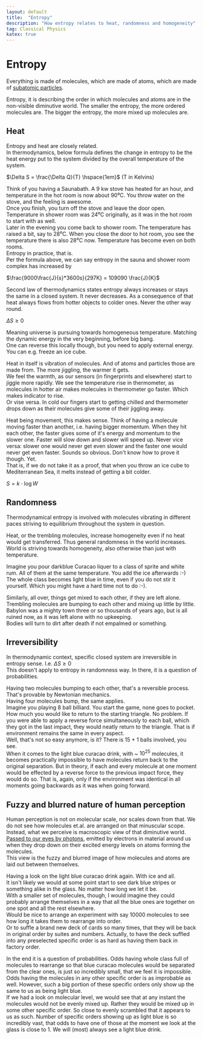 ```yaml
---
layout: default
title:  "Entropy"
description: "How entropy relates to heat, randomness and homogeneity"
tag: Classical Physics
katex: true
---
```


# Entropy

Everything is made of molecules, which are made of atoms, which are made of [subatomic particles](../../../2022/09/29/subatomic-particles.html "protons, neutrons, quarks, electrons . . .").

Entropy, it is describing the order in which molecules and atoms are in the non-visible diminutive world. The smaller the entropy, the more ordered molecules are. The bigger the entropy, the more mixed up molecules are.

## Heat
Entropy and heat are closely related.  
In thermodynamics, below formula defines the change in entropy to be the heat energy put to the system divided by the overall temperature of the system.

$\Delta S = \frac{\Delta Q}{T} \hspace{1em}$ (T in Kelvins)

Think of you having a Saunabath.
A 9 kw stove has heated for an hour, and temperature in the hot room is now about 90⁰C. You throw water on the stove, and the feeling is awesome.  
Once you finish, you turn off the stove and leave the door open. Temperature in shower room was 24⁰C originally, as it was in the hot room to start with as well.  
Later in the evening you come back to shower room. The temperature has raised a bit, say to 28⁰C. When you close the door to hot room, you see the temperature there is also 28⁰C now. Temperature has become even on both rooms.  
Entropy in practice, that is.  
Per the formula above, we can say entropy in the sauna and shower room complex has increased by

$\frac{9000\frac{J}{s}*3600s}{297K} = 109090 \frac{J}{K}$

Second law of thermodynamics states entropy always increases or stays the same in a closed system. It never decreases. As a consequence of that heat always flows from hotter objects to colder ones. Never the other way round.  

$\Delta S \geqslant 0$

Meaning universe is pursuing towards homogeneous temperature. Matching the dynamic energy in the very beginning, before big bang.  
One can reverse this locally though, but you need to apply external energy. You can e.g. freeze an ice cube. 

Heat in itself is vibration of molecules. And of atoms and particles those are made from. The more jiggling, the warmer it gets.  
We feel the warmth, as our sensors (in fingerprints and elsewhere) start to jiggle more rapidly. We see the temperature rise in thermometer, as molecules in hotter air makes molecules in thermometer go faster. Which makes indicator to rise.  
Or vise versa. In cold our fingers start to getting chilled and thermometer drops down as their molecules give some of their jiggling away.

Heat being movement, this makes sense. Think of having a molecule moving faster than another, i.e. having bigger momentum. When they hit each other, the faster gives some of it's energy and momentum to the slower one. Faster will slow down and slower will speed up.  Never vice versa: slower one would never get even slower and the faster one would never get even faster. Sounds so obvious. Don't know how to prove it though. Yet.  
That is, if we do not take it as a proof, that when you throw an ice cube to Mediterranean Sea, it melts instead of getting a bit colder.


$S=k \cdot  \log{W}$

## Randomness
Thermodynamical entropy is involved with molecules vibrating in different paces striving to equilibrium throughout the system in question.

Heat, or the trembling molecules, increase homogeneity even if no heat would get transferred. Thus general randomness in the world increases. World is striving towards homogeneity, also otherwise than just with temperature.

Imagine you pour darkblue Curacao liquer to a class of sprite and white rum. All of them at the same temperature. You add the ice afterwards :-)  
The whole class becomes light blue in time, even if you do not stir it yourself. Which you might have a hard time not to do :-).

Similarly, all over, things get mixed to each other, if they are left alone. Trembling molecules are bumping to each other and mixing up little by little.  
Babylon was a mighty town three or so thousands of years ago, but is all ruined now, as it was left alone with no upkeeping.  
Bodies will turn to dirt after death if not empalmed or something.  

## Irreversibility
In thermodynamic context, specific closed system are irreversible in entropy sense.  I.e. $\Delta S \geqslant 0$  
This doesn't apply to entropy in randomness way. In there, it is a question of probabilities.

Having two molecules bumping to each other, that's a reversible process. That's provable by Newtonian mechanics.  
Having four molecules bump, the same applies.  
Imagine you playing 8 ball billiard. You start the game, none goes to pocket. How much you would like to return to the starting triangle. No problem. If you were able to apply a reverse force simultaneously to each ball, which they got in the last impact, they would neatly return to the triangle. That is if environment remains the same in every aspect.  
Well, that's not so easy anymore, is it? There is 15 + 1 balls involved, you see.  
When it comes to the light blue curacao drink, with ~ $10^{25}$ molecules, it becomes practically impossible to have molecules return back to the original separation. But in theory, if each and every molecule at one moment would be effected by a reverse force to the previous impact force, they would do so. That is, again, only if the environment was identical in all moments going backwards as it was when going forward.

## Fuzzy and blurred nature of human perception

Human perception is not on molecular scale, nor scales down from that. We do not see how molecules et.al. are arranged on that minuscular scope.  
Instead, what we perceive is macroscopic view of that diminutive world. [Passed to our eyes by photons](../../../2022/02/08/what-is-light.html#photon_bouncing ), emitted by electrons in material around us when they drop down on their excited energy levels on atoms forming the molecules.  
This view is the fuzzy and blurred image of how molecules and atoms are laid out between themselves.

Having a look on the light blue curacao drink again. With ice and all.  
It isn't likely we would at some point start to see dark blue stripes or something alike in the glass. No matter how long we let it be.  
With a smaller set of molecules, though, I would imagine they could probably arrange themselves in a way that all the blue ones are together on one spot and all the rest elsewhere.   
Would be nice to arrange an experiment with say 10000 molecules to see how long it takes them to rearrange into order.  
Or to suffle a brand new deck of cards so many times, that they will be back in original order by suites and numbers. Actually, to have the deck suffled into any preselected specific order is as hard as having them back in factory order.  

In the end it is a question of probabilities. Odds having whole class full of molecules to rearrange so that blue curacao molecules would be separated from the clear ones, is just so incredibly small, that we feel it is impossible.  
Odds having the molecules in any other specific order is as improbable as well. However, such a big portion of these specific orders only show up the same to us as being light blue.  
If we had a look on molecular level, we would see that at any instant the molecules would not be evenly mixed up. Rather they would be mixed up in some other specific order. So close to evenly scrambled that it appears to us as such.
Number of specific orders showing up as light blue is so incredibly vast, that odds to have one of those at the moment we look at the glass is close to 1. We will (most) always see a light blue drink.



